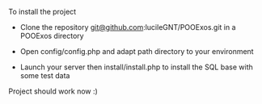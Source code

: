 To install the project

 - Clone the repository git@github.com:lucileGNT/POOExos.git in a POOExos directory

 - Open config/config.php and adapt path directory to your environment

 - Launch your server then install/install.php to install the SQL base with some test data

 Project should work now :)